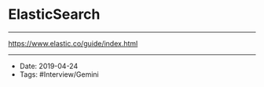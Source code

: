 # ElasticSearch
----

https://www.elastic.co/guide/index.html

----

- Date: 2019-04-24
- Tags: #Interview/Gemini 



